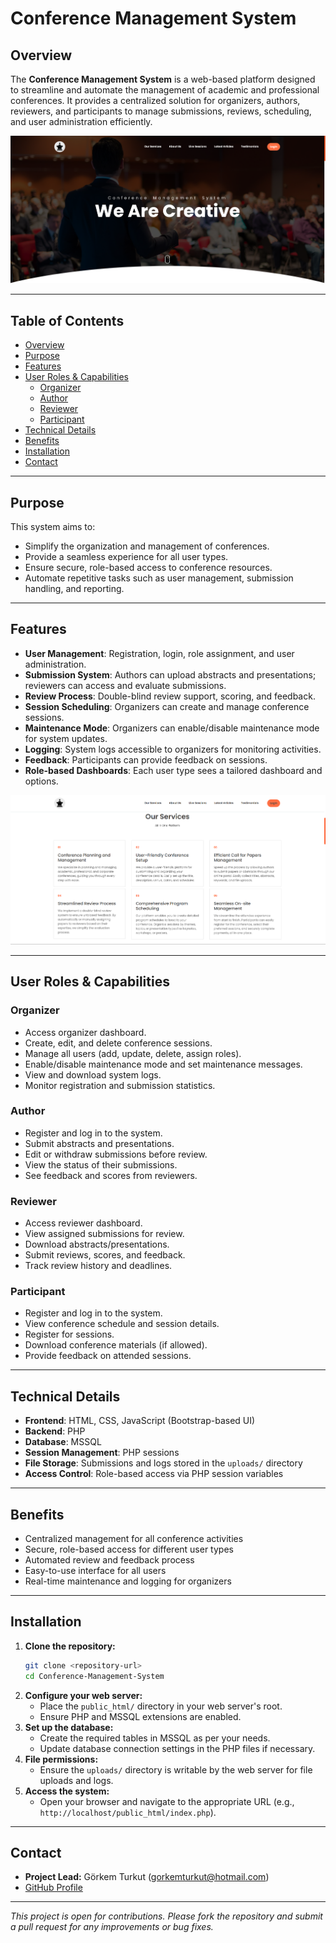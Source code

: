# Conference Management System

## Overview

The **Conference Management System** is a web-based platform designed to streamline and automate the management of academic and professional conferences. It provides a centralized solution for organizers, authors, reviewers, and participants to manage submissions, reviews, scheduling, and user administration efficiently.

![](Screenshots/1.png)

---

## Table of Contents

- [Overview](#overview)
- [Purpose](#purpose)
- [Features](#features)
- [User Roles & Capabilities](#user-roles--capabilities)
  - [Organizer](#organizer)
  - [Author](#author)
  - [Reviewer](#reviewer)
  - [Participant](#participant)
- [Technical Details](#technical-details)
- [Benefits](#benefits)
- [Installation](#installation)
- [Contact](#contact)

---

## Purpose

This system aims to:

- Simplify the organization and management of conferences.
- Provide a seamless experience for all user types.
- Ensure secure, role-based access to conference resources.
- Automate repetitive tasks such as user management, submission handling, and reporting.

---

## Features

- **User Management**: Registration, login, role assignment, and user administration.
- **Submission System**: Authors can upload abstracts and presentations; reviewers can access and evaluate submissions.
- **Review Process**: Double-blind review support, scoring, and feedback.
- **Session Scheduling**: Organizers can create and manage conference sessions.
- **Maintenance Mode**: Organizers can enable/disable maintenance mode for system updates.
- **Logging**: System logs accessible to organizers for monitoring activities.
- **Feedback**: Participants can provide feedback on sessions.
- **Role-based Dashboards**: Each user type sees a tailored dashboard and options.

![](Screenshots/2.png)

---

## User Roles & Capabilities

### Organizer

- Access organizer dashboard.
- Create, edit, and delete conference sessions.
- Manage all users (add, update, delete, assign roles).
- Enable/disable maintenance mode and set maintenance messages.
- View and download system logs.
- Monitor registration and submission statistics.

### Author

- Register and log in to the system.
- Submit abstracts and presentations.
- Edit or withdraw submissions before review.
- View the status of their submissions.
- See feedback and scores from reviewers.

### Reviewer

- Access reviewer dashboard.
- View assigned submissions for review.
- Download abstracts/presentations.
- Submit reviews, scores, and feedback.
- Track review history and deadlines.

### Participant

- Register and log in to the system.
- View conference schedule and session details.
- Register for sessions.
- Download conference materials (if allowed).
- Provide feedback on attended sessions.

---

## Technical Details

- **Frontend**: HTML, CSS, JavaScript (Bootstrap-based UI)
- **Backend**: PHP
- **Database**: MSSQL
- **Session Management**: PHP sessions
- **File Storage**: Submissions and logs stored in the `uploads/` directory
- **Access Control**: Role-based access via PHP session variables

---

## Benefits

- Centralized management for all conference activities
- Secure, role-based access for different user types
- Automated review and feedback process
- Easy-to-use interface for all users
- Real-time maintenance and logging for organizers

---

## Installation

1. **Clone the repository:**
   ```bash
   git clone <repository-url>
   cd Conference-Management-System
   ```
2. **Configure your web server:**
   - Place the `public_html/` directory in your web server's root.
   - Ensure PHP and MSSQL extensions are enabled.
3. **Set up the database:**
   - Create the required tables in MSSQL as per your needs.
   - Update database connection settings in the PHP files if necessary.
4. **File permissions:**
   - Ensure the `uploads/` directory is writable by the web server for file uploads and logs.
5. **Access the system:**
   - Open your browser and navigate to the appropriate URL (e.g., `http://localhost/public_html/index.php`).

---

## Contact

- **Project Lead:** Görkem Turkut ([gorkemturkut@hotmail.com](mailto:gorkemturkut@hotmail.com))
- [GitHub Profile](https://github.com/gorkemturkut57)

---

_This project is open for contributions. Please fork the repository and submit a pull request for any improvements or bug fixes._
